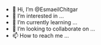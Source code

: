 - 👋 Hi, I’m @EsmaeilChitgar
- 👀 I’m interested in ...
- 🌱 I’m currently learning ...
- 💞️ I’m looking to collaborate on ...
- 📫 How to reach me ...

<!---
EsmaeilChitgar/EsmaeilChitgar is a ✨ special ✨ repository because its `README.md` (this file) appears on your GitHub profile.
You can click the Preview link to take a look at your changes.
--->
